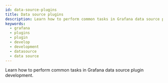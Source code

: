 ```yaml
---
id: data-source-plugins
title: Data source plugins
description: Learn how to perform common tasks in Grafana data source plugin development.
keywords:
  - grafana
  - plugins
  - plugin
  - develop
  - development
  - datasource
  - data source
---
```


Learn how to perform common tasks in Grafana data source plugin development.

<DocLinkList />
